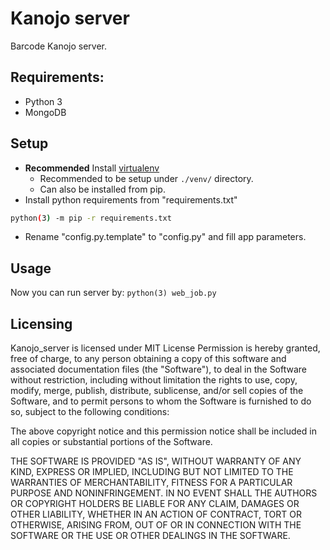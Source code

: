 # Kanojo server

Barcode Kanojo server.

## Requirements:
- Python 3
- MongoDB

## Setup

- **Recommended** Install [virtualenv](https://virtualenv.pypa.io/en/latest/)
	- Recommended to be setup under `./venv/` directory.
	- Can also be installed from pip.
- Install python requirements from "requirements.txt"
```sh
python(3) -m pip -r requirements.txt
```
- Rename "config.py.template" to "config.py" and fill app parameters.

## Usage

 Now you can run server by:
`python(3) web_job.py`


## Licensing

Kanojo_server is licensed under MIT License Permission is hereby granted, free of charge, to any person obtaining a copy of this software and associated documentation files (the "Software"), to deal in the Software without restriction, including without limitation the rights to use, copy, modify, merge, publish, distribute, sublicense, and/or sell copies of the Software, and to permit persons to whom the Software is furnished to do so, subject to the following conditions:

The above copyright notice and this permission notice shall be included in all copies or substantial portions of the Software.

THE SOFTWARE IS PROVIDED "AS IS", WITHOUT WARRANTY OF ANY KIND, EXPRESS OR IMPLIED, INCLUDING BUT NOT LIMITED TO THE WARRANTIES OF MERCHANTABILITY, FITNESS FOR A PARTICULAR PURPOSE AND NONINFRINGEMENT. IN NO EVENT SHALL THE AUTHORS OR COPYRIGHT HOLDERS BE LIABLE FOR ANY CLAIM, DAMAGES OR OTHER LIABILITY, WHETHER IN AN ACTION OF CONTRACT, TORT OR OTHERWISE, ARISING FROM, OUT OF OR IN CONNECTION WITH THE SOFTWARE OR THE USE OR OTHER DEALINGS IN THE SOFTWARE.